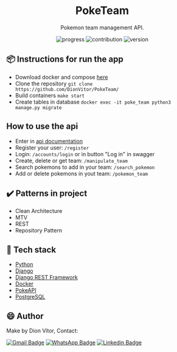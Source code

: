 <h1 align="center">PokeTeam</h1>
<p align="center"> Pokemon team management API. </p>

<p align="center">
  <a>
    <img src="https://img.shields.io/badge/progress-10%25-brightgreen.svg" alt="progress">
  </a>
  <a>
    <img src="https://img.shields.io/badge/contribuition-welcome-brightgreen.svg" alt="contribution">
  </a>
  <a>
    <img src="https://img.shields.io/badge/version-1.0-brightgreen.svg" alt="version">
  </a>
</p>

## :package: Instructions for run the app

- Download docker and compose [here](https://docs.docker.com/engine/install/)
- Clone the repository ```git clone https://github.com/DionVitor/PokeTeam/```
- Build containers ```make start```
- Create tables in database ```docker exec -it poke_team python3 manage.py migrate```

## How to use the api

- Enter in [api documentation](localhost:8000/swagger/)
- Register your user: ```/register```
- Login: ```/accounts/login``` or in button "Log in" in swagger
- Create, delete or get team: ```/manipulate_team```
- Search pokemons to add in your team: ```/search_pokemon```
- Add or delete pokemons in yout team: ```/pokemon_team```

## :heavy_check_mark: Patterns in project

- Clean Architecture
- MTV
- REST
- Repository Pattern

## :hammer: Tech stack

- [Python](https://www.python.org/)
- [Django](https://www.djangoproject.com/)
- [Django REST Framework](https://www.django-rest-framework.org/)
- [Docker](https://www.docker.com/)
- [PokeAPI](https://pokeapi.co)
- [PostgreSQL](https://www.postgresql.org/)

## :smile: Author

Make by Dion Vítor, Contact:

[![Gmail Badge](https://img.shields.io/badge/-dionvictor11@gmail.com-c14438?style=flat-square&logo=Gmail&logoColor=white&link=mailto:dionvictor11@gmail.com)](mailto:dionvictor11@gmail.com)
[![WhatsApp Badge](https://img.shields.io/badge/-WhatsApp-green?style=flat-square&logo=WhatsApp&logoColor=white&link=https://api.whatsapp.com/send?phone=5561998822233)](https://api.whatsapp.com/send?phone=5561998822233)
[![Linkedin Badge](https://img.shields.io/badge/-Dion%20V%C3%ADtor-blue?style=flat-square&logo=Linkedin&logoColor=white&link=https://www.linkedin.com/in/dion-v%C3%ADtor-a519631aa/)](https://www.linkedin.com/in/dion-v%C3%ADtor-a519631aa/)
